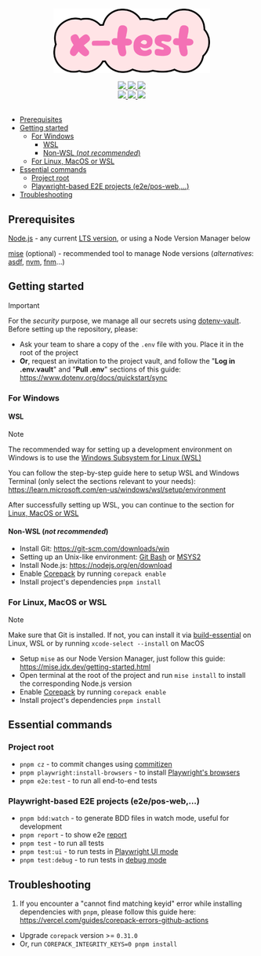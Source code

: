 <p align="center">
  <img src="static/logo.png" alt="Logo" width="320">
</p>

<div align="center">
  <a alt="typescript" href="http://www.typescriptlang.org">
    <img src="https://shields.io/badge/TypeScript-3178C6?logo=TypeScript&logoColor=white" />
  </a>

  <a alt="pnpm" href="https://pnpm.io">
    <img src="https://img.shields.io/badge/pnpm-F69220?logo=pnpm&logoColor=white" />
  </a>

  <a alt="turbo" href="https://turbo.build/repo">
    <img src="https://img.shields.io/badge/Turborepo-%230F0813.svg?logo=Turborepo&logoColor=white" />
  </a>
</div>

<div align="center">
  <a alt="conventional-commits" href="https://conventionalcommits.org">
    <img src="https://img.shields.io/badge/Conventional%20Commits-1.0.0-%23FE5196?logo=conventionalcommits&logoColor=white" />
  </a>

  <a alt="commitizen" href="https://commitizen-tools.github.io/commitizen">
    <img src="https://img.shields.io/badge/commitizen-friendly-brightgreen.svg" />
  </a>

  <a alt="renovate" href="https://renovatebot.com">
    <img src="https://img.shields.io/badge/renovate-enabled-brightgreen.svg?logo=renovate&logoColor=white" />
  </a>
</div>

<br/>

- [Prerequisites](#prerequisites)
- [Getting started](#getting-started)
  - [For Windows](#for-windows)
    - [WSL](#wsl)
    - [Non-WSL (*not recommended*)](#non-wsl-not-recommended)
  - [For Linux, MacOS or WSL](#for-linux-macos-or-wsl)
- [Essential commands](#essential-commands)
  - [Project root](#project-root)
  - [Playwright-based E2E projects (e2e/pos-web,...)](#playwright-based-e2e-projects-e2epos-web)
- [Troubleshooting](#troubleshooting)

## Prerequisites

[Node.js](https://nodejs.org/en) - any current [LTS version](https://nodejs.org/en/about/previous-releases), or using a Node Version Manager below

[mise](https://mise.jdx.dev) (optional) - recommended tool to manage Node versions (*alternatives*: [asdf](https://asdf-vm.com), [nvm](https://github.com/nvm-sh/nvm), [fnm](https://github.com/Schniz/fnm)...)

## Getting started

> [!IMPORTANT]
> For the *security* purpose, we manage all our secrets using [dotenv-vault](https://www.dotenv.org/docs). Before setting up the repository, please:
> - Ask your team to share a copy of the `.env` file with you. Place it in the root of the project
> - **Or**, request an invitation to the project vault, and follow the "**Log in .env.vault**" and "**Pull .env**" sections of this guide: https://www.dotenv.org/docs/quickstart/sync

### For Windows

#### WSL

> [!NOTE]
> The recommended way for setting up a development environment on Windows is to use the [Windows Subsystem for Linux (WSL)](https://learn.microsoft.com/en-us/windows/wsl/install)

You can follow the step-by-step guide here to setup WSL and Windows Terminal (only select the sections relevant to your needs): https://learn.microsoft.com/en-us/windows/wsl/setup/environment

After successfully setting up WSL, you can continue to the section for [Linux, MacOS or WSL](#for-linux-macos-or-wsl)

#### Non-WSL (*not recommended*)

- Install Git: https://git-scm.com/downloads/win
- Setting up an Unix-like environment: [Git Bash](https://www.gitkraken.com/blog/what-is-git-bash) or [MSYS2](https://www.msys2.org/docs/what-is-msys2)
- Install Node.js: https://nodejs.org/en/download
- Enable [Corepack](https://nodejs.org/api/corepack.html) by running `corepack enable`
- Install project's dependencies `pnpm install`

### For Linux, MacOS or WSL

> [!NOTE]
> Make sure that Git is installed. If not, you can install it via [build-essential](https://itsfoss.com/build-essential-ubuntu) on Linux, WSL or by running `xcode-select --install` on MacOS

- Setup `mise` as our Node Version Manager, just follow this guide: https://mise.jdx.dev/getting-started.html
- Open terminal at the root of the project and run `mise install` to install the corresponding Node.js version
- Enable [Corepack](https://nodejs.org/api/corepack.html) by running `corepack enable`
- Install project's dependencies `pnpm install`

## Essential commands

### Project root

- `pnpm cz` - to commit changes using [commitizen](https://commitizen-tools.github.io/commitizen)
- `pnpm playwright:install-browsers` - to install [Playwright's browsers](https://playwright.dev/docs/browsers#install-browsers)
- `pnpm e2e:test` - to run all end-to-end tests

### Playwright-based E2E projects (e2e/pos-web,...)

- `pnpm bdd:watch` - to generate BDD files in watch mode, useful for development
- `pnpm report` - to show e2e [report](https://playwright.dev/docs/running-tests#test-reports)
- `pnpm test` - to run all tests
- `pnpm test:ui` - to run tests in [Playwright UI mode](https://playwright.dev/docs/test-ui-mode)
- `pnpm test:debug` - to run tests in [debug mode](https://playwright.dev/docs/running-tests#debugging-tests)

## Troubleshooting

1. If you encounter a "cannot find matching keyid" error while installing dependencies with `pnpm`, please follow this guide here: https://vercel.com/guides/corepack-errors-github-actions
  - Upgrade `corepack` version >= `0.31.0`
  - Or, run `COREPACK_INTEGRITY_KEYS=0 pnpm install`
